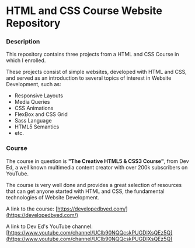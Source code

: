 # HTML and CSS Course Website Repository

### Description

This repository contains three projects from a HTML and CSS Course in which I enrolled.

These projects consist of simple websites, developed with HTML and CSS, and served as an introduction to several topics of interest in Website Development, such as:

-   Responsive Layouts
-   Media Queries
-   CSS Animations
-   FlexBox and CSS Grid
-   Sass Language
-   HTML5 Semantics
-   etc.

### Course

The course in question is **"The Creative HTML5 & CSS3 Course"**, from Dev Ed, a well known multimedia content creator with over 200k subscribers on YouTube.

The course is very well done and provides a great selection of resources that can get anyone started with HTML and CSS, the fundamental technologies of Website Development.

A link to the course: [https://developedbyed.com/](https://developedbyed.com/)

A link to Dev Ed's YouTube channel: [https://www.youtube.com/channel/UClb90NQQcskPUGDIXsQEz5Q](https://www.youtube.com/channel/UClb90NQQcskPUGDIXsQEz5Q)
